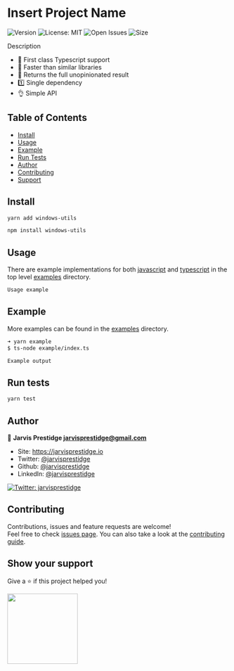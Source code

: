 # Insert Project Name 

<p>
  <img alt="Version" src="https://img.shields.io/npm/v/windows-utils?style=for-the-badge" />
  
  <img alt="License: MIT" src="https://img.shields.io/badge/License-MIT-yellow.svg?style=for-the-badge" />

  <img alt="Open Issues" src="https://img.shields.io/github/issues/jarvisprestidge/windows-utils?style=for-the-badge" />
  
  <img alt="Size" src="https://img.shields.io/bundlephobia/minzip/windows-utils?style=for-the-badge" />

</p>

Description

-   🎉 First class Typescript support
-   🚅 Faster than similar libraries
-   🌈 Returns the full unopinionated result
-   1️⃣ Single dependency
-   👌 Simple API

## Table of Contents

-   [Install](#install)
-   [Usage](#usage)
-   [Example](#example)
-   [Run Tests](#run-tests)
-   [Author](#author)
-   [Contributing](#contributing)
-   [Support](#show-your-support)

## Install

```bash
yarn add windows-utils
```

```bash
npm install windows-utils
```

## Usage

There are example implementations for both [javascript](./examples/javascript/index.js) and [typescript](./examples/typescript/index.ts) in the top level [examples](./examples) directory.

```typescript
Usage example
```

## Example

More examples can be found in the [examples](./examples) directory.

```bash
➜ yarn example
$ ts-node example/index.ts

Example output
```

## Run tests

```bash
yarn test
```

## Author

👤 **Jarvis Prestidge <jarvisprestidge@gmail.com>**

-   Site: https://jarvisprestidge.io
-   Twitter: [@jarvisprestidge](https://twitter.com/jarvisprestidge)
-   Github: [@jarvisprestidge](https://github.com/jarvisprestidge)
-   LinkedIn: [@jarvisprestidge](https://linkedin.com/in/jarvisprestidge)

<p>
  <a href="https://twitter.com/jarvisprestidge" target="_blank">
    <img alt="Twitter: jarvisprestidge" src="https://img.shields.io/twitter/follow/jarvisprestidge.svg?style=social" />
  </a>
</p>

## Contributing

Contributions, issues and feature requests are welcome!<br />Feel free to check [issues page](https://github.com/jarvisprestidge/windows-utils/issues). You can also take a look at the [contributing guide](./CONTRIBUTING.md).

## Show your support

Give a ⭐️ if this project helped you!

<a href="https://www.patreon.com/jarvisprestidge">
  <img src="https://c5.patreon.com/external/logo/become_a_patron_button@2x.png" width="160">
</a>
